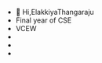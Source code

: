 - 👋 Hi,ElakkiyaThangaraju
- Final year of CSE 
- VCEW
- 
- 
- 

<!---
ElakkiyaThangaraju/ElakkiyaThangaraju is a ✨ special ✨ repository because its `README.md` (this file) appears on your GitHub profile.
You can click the Preview link to take a look at your changes.
--->
